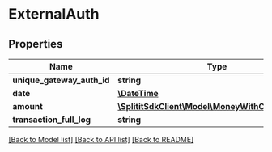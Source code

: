 # ExternalAuth

## Properties
Name | Type | Description | Notes
------------ | ------------- | ------------- | -------------
**unique_gateway_auth_id** | **string** |  | [optional] 
**date** | [**\DateTime**](\DateTime.md) |  | 
**amount** | [**\SplititSdkClient\Model\MoneyWithCurrencyCode**](MoneyWithCurrencyCode.md) |  | [optional] 
**transaction_full_log** | **string** |  | [optional] 

[[Back to Model list]](../README.md#documentation-for-models) [[Back to API list]](../README.md#documentation-for-api-endpoints) [[Back to README]](../README.md)


